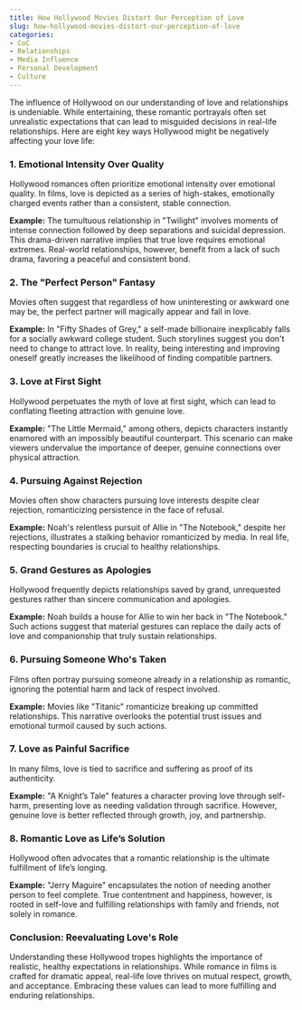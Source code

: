 ```yaml
---
title: How Hollywood Movies Distort Our Perception of Love
slug: how-hollywood-movies-distort-our-perception-of-love
categories:
- CoC
- Relationships
- Media Influence
- Personal Development
- Culture
---
```


The influence of Hollywood on our understanding of love and relationships is undeniable. While entertaining, these romantic portrayals often set unrealistic expectations that can lead to misguided decisions in real-life relationships. Here are eight key ways Hollywood might be negatively affecting your love life:

### 1. Emotional Intensity Over Quality

Hollywood romances often prioritize emotional intensity over emotional quality. In films, love is depicted as a series of high-stakes, emotionally charged events rather than a consistent, stable connection.

**Example:** The tumultuous relationship in "Twilight" involves moments of intense connection followed by deep separations and suicidal depression. This drama-driven narrative implies that true love requires emotional extremes. Real-world relationships, however, benefit from a lack of such drama, favoring a peaceful and consistent bond.

### 2. The "Perfect Person" Fantasy

Movies often suggest that regardless of how uninteresting or awkward one may be, the perfect partner will magically appear and fall in love.

**Example:** In "Fifty Shades of Grey," a self-made billionaire inexplicably falls for a socially awkward college student. Such storylines suggest you don't need to change to attract love. In reality, being interesting and improving oneself greatly increases the likelihood of finding compatible partners.

### 3. Love at First Sight

Hollywood perpetuates the myth of love at first sight, which can lead to conflating fleeting attraction with genuine love.

**Example:** "The Little Mermaid," among others, depicts characters instantly enamored with an impossibly beautiful counterpart. This scenario can make viewers undervalue the importance of deeper, genuine connections over physical attraction.

### 4. Pursuing Against Rejection

Movies often show characters pursuing love interests despite clear rejection, romanticizing persistence in the face of refusal.

**Example:** Noah's relentless pursuit of Allie in "The Notebook," despite her rejections, illustrates a stalking behavior romanticized by media. In real life, respecting boundaries is crucial to healthy relationships.

### 5. Grand Gestures as Apologies

Hollywood frequently depicts relationships saved by grand, unrequested gestures rather than sincere communication and apologies.

**Example:** Noah builds a house for Allie to win her back in "The Notebook." Such actions suggest that material gestures can replace the daily acts of love and companionship that truly sustain relationships.

### 6. Pursuing Someone Who's Taken

Films often portray pursuing someone already in a relationship as romantic, ignoring the potential harm and lack of respect involved.

**Example:** Movies like "Titanic" romanticize breaking up committed relationships. This narrative overlooks the potential trust issues and emotional turmoil caused by such actions.

### 7. Love as Painful Sacrifice

In many films, love is tied to sacrifice and suffering as proof of its authenticity.

**Example:** "A Knight’s Tale" features a character proving love through self-harm, presenting love as needing validation through sacrifice. However, genuine love is better reflected through growth, joy, and partnership.

### 8. Romantic Love as Life’s Solution

Hollywood often advocates that a romantic relationship is the ultimate fulfillment of life’s longing.

**Example:** "Jerry Maguire" encapsulates the notion of needing another person to feel complete. True contentment and happiness, however, is rooted in self-love and fulfilling relationships with family and friends, not solely in romance.

### Conclusion: Reevaluating Love's Role

Understanding these Hollywood tropes highlights the importance of realistic, healthy expectations in relationships. While romance in films is crafted for dramatic appeal, real-life love thrives on mutual respect, growth, and acceptance. Embracing these values can lead to more fulfilling and enduring relationships.
